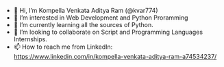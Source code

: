- 👋 Hi, I’m Kompella Venkata Aditya Ram (@kvar774)
- 👀 I’m interested in Web Development and Python Proramming
- 🌱 I’m currently learning all the sources of Python.
- 💞️ I’m looking to collaborate on Script and Programming Languages Internships.
- 📫 How to reach me from LinkedIn: https://www.linkedin.com/in/kompella-venkata-aditya-ram-a74534237/

<!---
kvar774/kvar774 is a ✨ special ✨ repository because its `README.md` (this file) appears on your GitHub profile.
You can click the Preview link to take a look at your changes.
--->
